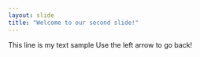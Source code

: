```yaml
---
layout: slide
title: "Welcome to our second slide!"
---
```

This line is my text sample
Use the left arrow to go back!
